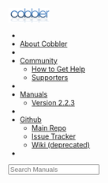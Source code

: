    <div class="span12">&nbsp;</div>
   <div class="span10 offset1">
    <div class="navbar">
     <div class="navbar-inner">
      <a class="brand" href="/"><img src="/images/logo-sm.png" /></a>
      <ul class="nav">
       <li class="divider-vertical"></li>
       <li><a href="/about.html" title="About Cobbler">About Cobbler</a></li>
       <li class="divider-vertical"></li>
       <li class="dropdown">
         <a href="#" class="dropdown-toggle" data-toggle="dropdown">Community <b class="caret"></b></a>
         <ul class="dropdown-menu">
           <li><a href="/community.html" title="How to Get Help">How to Get Help</a></li>
           <li><a href="/supporters.html" title="Supporters of Cobbler">Supporters</a></li>
         </ul>
       </li>
       <li class="divider-vertical"></li>
       <li class="dropdown">
         <a href="#" class="dropdown-toggle" data-toggle="dropdown">Manuals <b class="caret"></b></a>
         <ul class="dropdown-menu">
           <li><a href="/manuals/2.2.3/" title="Version 2.2.3">Version 2.2.3</a></li>
         </ul>
       </li>
       <li class="divider-vertical"></li>
       <li class="dropdown">
         <a href="#" class="dropdown-toggle" data-toggle="dropdown">Github <b class="caret"></b></a>
         <ul class="dropdown-menu">
          <li><a href="https://github.com/cobbler/cobbler" title="Main Repository" target="_blank">Main Repo</a></li>
          <li><a href="https://github.com/cobbler/cobbler/issues" title="Issues" target="_blank">Issue Tracker</a></li>
          <li><a href="https://github.com/cobbler/cobbler/wiki" title="Github Wiki" target="_blank">Wiki (deprecated)</a></li>
         </ul>
       </li>
       <li class="divider-vertical"></li>
      </ul>
      <form class="navbar-search pull-right">
       <input type="text" class="search-query" placeholder="Search Manuals" />
      </form>
     </div>
    </div>
   </div>
